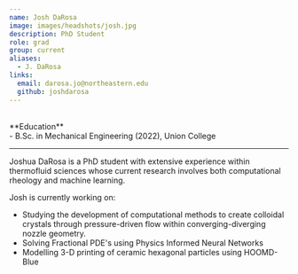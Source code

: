 ```yaml
---
name: Josh DaRosa
image: images/headshots/josh.jpg
description: PhD Student
role: grad
group: current
aliases:
  - J. DaRosa
links:
  email: darosa.jo@northeastern.edu
  github: joshdarosa
---
```


<br>
**Education**
<br>
- B.Sc. in Mechanical Engineering (2022), Union College
<br>
<hr>

Joshua DaRosa is a PhD student with extensive experience within thermofluid sciences whose current research involves both computational rheology and machine learning.

Josh is currently working on:
* Studying the development of computational methods to create colloidal crystals through pressure-driven flow within converging-diverging nozzle geometry.
* Solving Fractional PDE's using Physics Informed Neural Networks
* Modelling 3-D printing of ceramic hexagonal particles using HOOMD-Blue